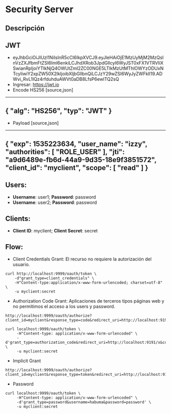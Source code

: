 # Security Server

## Descripción

## JWT

 * eyJhbGciOiJIUzI1NiIsInR5cCI6IkpXVCJ9.eyJleHAiOjE1MzUyMjM2MzQsInVzZXJfbmFtZSI6Iml6enkiLCJhdXRob3JpdGllcyI6WyJST0xFX1VTRVIiXSwianRpIjoiYTlkNjQ4OWUtZmI2ZC00NGE5LTlkMzUtMThlOWYzODUxNTcyIiwiY2xpZW50X2lkIjoibXljbGllbnQiLCJzY29wZSI6WyJyZWFkIl19.ADWvi_RvL1IQz4rfduhduAWVt0aDB8LfsP6ewlTQ2sQ
 * Ingresar: https://jwt.io
 * Encode HS256
 [source,json]
 ----
 {
   "alg": "HS256",
   "typ": "JWT"
 }
 ----
 * Payload
 [source,json]
 ----
 {
   "exp": 1535223634,
   "user_name": "izzy",
   "authorities": [
     "ROLE_USER"
   ],
   "jti": "a9d6489e-fb6d-44a9-9d35-18e9f3851572",
   "client_id": "myclient",
   "scope": [
     "read"
   ]
 }
 ----



## Users:

 * **Username**: user1; **Password**: password
 * **Username**: user2; **Password**: password

## Clients:

 * **Client ID**: myclient; **Client Secret**: secret
 
## Flow:

* Client Credentials Grant: El recurso no requiere la autorización del usuario.
 
```
curl http://localhost:9999/oauth/token \
    -d"grant_type=client_credentials" \
    -H"Content-type:application/x-www-form-urlencoded; charset=utf-8" \
    -u myclient:secret
```


 * Authorization Code Grant: Aplicaciones de terceros tipos páginas web y no permitimos el acceso a los users y password.

```
http://localhost:9999/oauth/authorize?client_id=myclient&response_type=code&redirect_uri=http://localhost:9191/x
```

```
curl localhost:9999/oauth/token \
     -H"Content-type: application/x-www-form-urlencoded" \
     -d'grant_type=authorization_code&redirect_uri=http://localhost:9191/x&code=Xis1ez' \
     -u myclient:secret
```

 * Implicit Grant
 
```
http://localhost:9999/oauth/authorize?client_id=myclient&response_type=token&redirect_uri=http://localhost:9191/x
```

 * Password
 
 ```
 curl localhost:9999/oauth/token \
      -H"Content-type: application/x-www-form-urlencoded" \
      -d'grant_type=password&username=habuma&password=password' \
      -u myclient:secret
 ```